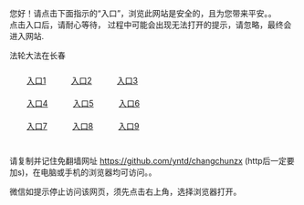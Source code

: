 您好！请点击下面指示的“入口”，浏览此网站是安全的，且为您带来平安。。 <br/>
点击入口后，请耐心等待， 过程中可能会出现无法打开的提示，请忽略，最终会进入网站. </br>

法轮大法在长春<br/>
<div style="padding:10px"><a style="margin:20px" target="_blank" href="https://d1tn7tkb51tblf.cloudfront.net/2Qpsp?hqveblvx" id="ccLink1" rel="nofollow">入口1</a> <a target="_blank" style="margin:20px" href="https://d3aocsqnwif2m9.cloudfront.net/2Qpsp?lngqqsyk" id="ccLink2" rel="nofollow">入口2</a> <a style="margin:20px" target="_blank" href="https://d2jsixalrx2cud.cloudfront.net/2Qpsp?boxnhqna" id="ccLink3" rel="nofollow">入口3</a></div>

<div style="padding:10px" ><a style="margin:20px" target="_blank" href="https://d1tn7tkb51tblf.cloudfront.net/2Qpsp?hqveblvx" id="ccLink4" rel="nofollow">入口4</a> <a style="margin:20px" href="https://d3aocsqnwif2m9.cloudfront.net/2Qpsp?lngqqsyk" target="_blank" id="ccLink5" rel="nofollow">入口5</a> <a style="margin:20px" href="https://d2jsixalrx2cud.cloudfront.net/2Qpsp?boxnhqna" target="_blank" id="ccLink6" rel="nofollow">入口6</a></div>

<div style="padding:10px"><a style="margin:20px" target="_blank" href="https://d1tn7tkb51tblf.cloudfront.net/2Qpsp?hqveblvx" id="ccLink7" rel="nofollow">入口7</a> <a style="margin:20px" href="https://d3aocsqnwif2m9.cloudfront.net/2Qpsp?lngqqsyk" target="_blank" id="ccLink8" rel="nofollow">入口8</a> <a style="margin:20px" target="_blank" href="https://d2jsixalrx2cud.cloudfront.net/2Qpsp?boxnhqna" id="ccLink9" rel="nofollow">入口9</a></div>

<br/>



请复制并记住免翻墙网址 https://github.com/yntd/changchunzx (http后一定要加s)，在电脑或手机的浏览器均可访问。。<br/>

微信如提示停止访问该网页，须先点击右上角，选择浏览器打开。
